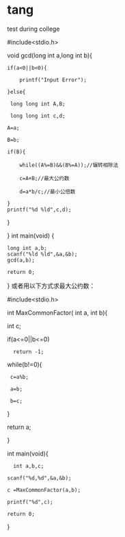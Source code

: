 # tang
test during college

#include<stdio.h>

void gcd(long int a,long int b){

    if(a<0||b<0){
    
        printf("Input Error");
        
    }else{
    
     long long int A,B;
     
     long long int c,d;
     
    A=a;
    
    B=b;
    
    if(B){
    
        while((A%=B)&&(B%=A));//辗转相除法
        
        c=A+B;//最大公约数
        
        d=a*b/c;//最小公倍数
        
    }
    printf("%d %ld",c,d);
    
}

}
int main(void)
{  
    
    long int a,b;
    scanf("%ld %ld",&a,&b);
    gcd(a,b);
    
    return 0;
}
或者用以下方式求最大公约数：

#include<stdio.h>

int MaxCommonFactor( int a, int b){ 

   int c; 
   
   if(a<=0||b<=0) 
   
      return -1; 
      
   while(b!=0){ 
   
     c=a%b; 
     
     a=b;
     
     b=c;
     
   } 
   
  return a; 
  
}   

int main(void){  

	  int a,b,c;
      
    scanf("%d,%d",&a,&b);
    
    c =MaxCommonFactor(a,b);
    
    printf("%d",c);
	  
    return 0;
}

